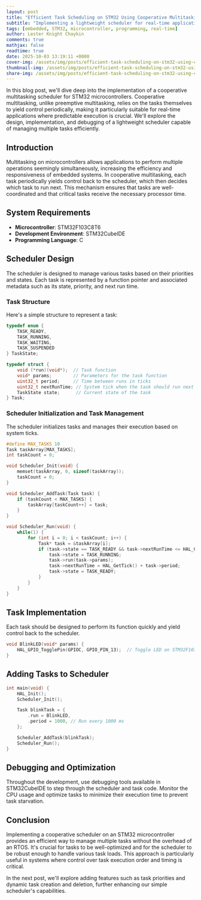 ```yaml
---
layout: post
title: "Efficient Task Scheduling on STM32 Using Cooperative Multitasking"
subtitle: "Implementing a lightweight scheduler for real-time applications"
tags: [embedded, STM32, microcontroller, programming, real-time]
author: Lester Knight Chaykin
comments: true
mathjax: false
readtime: true
date: 2025-10-03 13:19:11 +0000
cover-img: /assets/img/posts/efficient-task-scheduling-on-stm32-using-cooperative-multitasking.jpg
thumbnail-img: /assets/img/posts/efficient-task-scheduling-on-stm32-using-cooperative-multitasking.jpg
share-img: /assets/img/posts/efficient-task-scheduling-on-stm32-using-cooperative-multitasking.jpg
---
```


In this blog post, we'll dive deep into the implementation of a cooperative multitasking scheduler for STM32 microcontrollers. Cooperative multitasking, unlike preemptive multitasking, relies on the tasks themselves to yield control periodically, making it particularly suitable for real-time applications where predictable execution is crucial. We'll explore the design, implementation, and debugging of a lightweight scheduler capable of managing multiple tasks efficiently.

## Introduction

Multitasking on microcontrollers allows applications to perform multiple operations seemingly simultaneously, increasing the efficiency and responsiveness of embedded systems. In cooperative multitasking, each task periodically yields control back to the scheduler, which then decides which task to run next. This mechanism ensures that tasks are well-coordinated and that critical tasks receive the necessary processor time.

## System Requirements

- **Microcontroller**: STM32F103C8T6
- **Development Environment**: STM32CubeIDE
- **Programming Language**: C

## Scheduler Design

The scheduler is designed to manage various tasks based on their priorities and states. Each task is represented by a function pointer and associated metadata such as its state, priority, and next run time.

### Task Structure

Here's a simple structure to represent a task:

```c
typedef enum {
    TASK_READY,
    TASK_RUNNING,
    TASK_WAITING,
    TASK_SUSPENDED
} TaskState;

typedef struct {
    void (*run)(void*);  // Task function
    void* params;        // Parameters for the task function
    uint32_t period;     // Time between runs in ticks
    uint32_t nextRunTime; // System tick when the task should run next
    TaskState state;      // Current state of the task
} Task;
```

### Scheduler Initialization and Task Management

The scheduler initializes tasks and manages their execution based on system ticks.

```c
#define MAX_TASKS 10
Task taskArray[MAX_TASKS];
int taskCount = 0;

void Scheduler_Init(void) {
    memset(taskArray, 0, sizeof(taskArray));
    taskCount = 0;
}

void Scheduler_AddTask(Task task) {
    if (taskCount < MAX_TASKS) {
        taskArray[taskCount++] = task;
    }
}

void Scheduler_Run(void) {
    while(1) {
        for (int i = 0; i < taskCount; i++) {
            Task* task = &taskArray[i];
            if (task->state == TASK_READY && task->nextRunTime <= HAL_GetTick()) {
                task->state = TASK_RUNNING;
                task->run(task->params);
                task->nextRunTime = HAL_GetTick() + task->period;
                task->state = TASK_READY;
            }
        }
    }
}
```

## Task Implementation

Each task should be designed to perform its function quickly and yield control back to the scheduler.

```c
void BlinkLED(void* params) {
    HAL_GPIO_TogglePin(GPIOC, GPIO_PIN_13);  // Toggle LED on STM32F103 board
}
```

## Adding Tasks to Scheduler

```c
int main(void) {
    HAL_Init();
    Scheduler_Init();

    Task blinkTask = {
        .run = BlinkLED,
        .period = 1000, // Run every 1000 ms
    };

    Scheduler_AddTask(blinkTask);
    Scheduler_Run();
}
```

## Debugging and Optimization

Throughout the development, use debugging tools available in STM32CubeIDE to step through the scheduler and task code. Monitor the CPU usage and optimize tasks to minimize their execution time to prevent task starvation.

## Conclusion

Implementing a cooperative scheduler on an STM32 microcontroller provides an efficient way to manage multiple tasks without the overhead of an RTOS. It's crucial for tasks to be well-optimized and for the scheduler to be robust enough to handle various task loads. This approach is particularly useful in systems where control over task execution order and timing is critical.

In the next post, we'll explore adding features such as task priorities and dynamic task creation and deletion, further enhancing our simple scheduler's capabilities.
